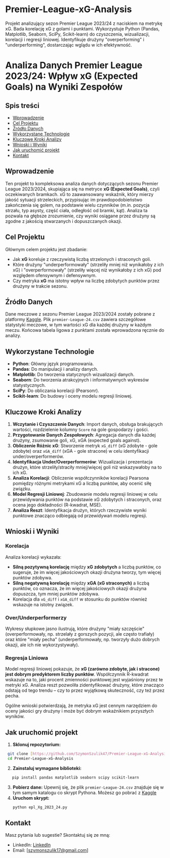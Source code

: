 # Premier-League-xG-Analysis
Projekt analizujący sezon Premier League 2023/24 z naciskiem na metrykę xG. Bada korelację xG z golami i punktami. Wykorzystuje Python (Pandas, Matplotlib, Seaborn, SciPy, Scikit-learn) do czyszczenia, wizualizacji, korelacji i regresji liniowej. Identyfikuje drużyny "overperforming" i "underperforming", dostarczając wglądu w ich efektywność.
# Analiza Danych Premier League 2023/24: Wpływ xG (Expected Goals) na Wyniki Zespołów

## Spis treści
- [Wprowadzenie](#wprowadzenie)
- [Cel Projektu](#cel-projektu)
- [Źródło Danych](#źródło-danych)
- [Wykorzystane Technologie](#wykorzystane-technologie)
- [Kluczowe Kroki Analizy](#kluczowe-kroki-analizy)
- [Wnioski i Wyniki](#wnioski-i-wyniki)
- [Jak uruchomić projekt](#jak-uruchomić-projekt)
- [Kontakt](#kontakt)

## Wprowadzenie

Ten projekt to kompleksowa analiza danych dotyczących sezonu Premier League 2023/2024, skupiająca się na metryce **xG (Expected Goals)**, czyli oczekiwanych bramkach. xG to zaawansowany wskaźnik, który mierzy jakość sytuacji strzeleckich, przypisując im prawdopodobieństwo zakończenia się golem, na podstawie wielu czynników (m.in. pozycja strzału, typ asysty, część ciała, odległość od bramki, kąt). Analiza ta pozwala na głębsze zrozumienie, czy wyniki osiągane przez drużyny są zgodne z jakością stwarzanych i dopuszczanych okazji.

## Cel Projektu

Głównym celem projektu jest zbadanie:
- Jak **xG** koreluje z rzeczywistą liczbą strzelonych i straconych goli.
- Które drużyny "underperformowały" (strzeliły mniej niż wynikałoby z ich xG) i "overperformowały" (strzeliły więcej niż wynikałoby z ich xG) pod względem ofensywnym i defensywnym.
- Czy metryka **xG** ma istotny wpływ na liczbę zdobytych punktów przez drużyny w trakcie sezonu.

## Źródło Danych

Dane meczowe z sezonu Premier League 2023/2024 zostały pobrane z platformy [Kaggle](https://www.kaggle.com/datasets/orkunaktas/english-premier-league-epl-results-2023-24?utm_source=chatgpt.com). Plik `premier-League-24.csv` zawiera szczegółowe statystyki meczowe, w tym wartości xG dla każdej drużyny w każdym meczu. Końcowa tabela ligowa z punktami została wprowadzona ręcznie do analizy.

## Wykorzystane Technologie

* **Python**: Główny język programowania.
* **Pandas**: Do manipulacji i analizy danych.
* **Matplotlib**: Do tworzenia statycznych wizualizacji danych.
* **Seaborn**: Do tworzenia atrakcyjnych i informatywnych wykresów statystycznych.
* **SciPy**: Do obliczania korelacji (Pearsonr).
* **Scikit-learn**: Do budowy i oceny modelu regresji liniowej.

## Kluczowe Kroki Analizy

1.  **Wczytanie i Czyszczenie Danych**: Import danych, obsługa brakujących wartości, rozdzielenie kolumny `Score` na gole gospodarzy i gości.
2.  **Przygotowanie Danych Zespołowych**: Agregacja danych dla każdej drużyny, zsumowanie goli, xG, xGA (expected goals against).
3.  **Obliczenie Różnic xG**: Stworzenie metryk `xG_diff` (xG zdobyte - gole zdobyte) oraz `xGA_diff` (xGA - gole stracone) w celu identyfikacji under/overperformerów.
4.  **Identyfikacja Under/Overperformerów**: Wizualizacja i prezentacja drużyn, które strzeliły/straciły mniej/więcej goli niż wskazywałoby na to ich xG.
5.  **Analiza Korelacji**: Obliczenie współczynników korelacji Pearsona pomiędzy różnymi metrykami xG a liczbą punktów, aby ocenić siłę związku.
6.  **Model Regresji Liniowej**: Zbudowanie modelu regresji liniowej w celu przewidywania punktów na podstawie xG zdobytych i straconych, oraz ocena jego dokładności (R-kwadrat, MSE).
7.  **Analiza Reszt**: Identyfikacja drużyn, których rzeczywiste wyniki punktowe znacząco odbiegają od przewidywań modelu regresji.

## Wnioski i Wyniki

### Korelacja
Analiza korelacji wykazała:
* **Silną pozytywną korelację** między **xG zdobytych** a liczbą punktów, co sugeruje, że im więcej jakościowych okazji drużyna tworzy, tym więcej punktów zdobywa.
* **Silną negatywną korelację** między **xGA (xG straconych)** a liczbą punktów, co oznacza, że im więcej jakościowych okazji drużyna dopuszcza, tym mniej punktów zdobywa.
* Korelacja dla `xG_diff` i `xGA_diff` w stosunku do punktów również wskazuje na istotny związek.

### Over/Underperformerzy
Wykresy słupkowe jasno ilustrują, które drużyny "miały szczęście" (overperformowały, np. strzelały z gorszych pozycji, ale często trafiały) oraz które "miały pecha" (underperformowały, np. tworzyły dużo dobrych okazji, ale ich nie wykorzystywały).

### Regresja Liniowa
Model regresji liniowej pokazuje, że **xG (zarówno zdobyte, jak i stracone) jest dobrym predyktorem liczby punktów**. Współczynnik R-kwadrat wskazuje na to, jaki procent zmienności punktowej jest wyjaśniony przez te metryki xG. Analiza reszt pozwoliła zidentyfikować drużyny, które znacząco odstają od tego trendu – czy to przez wyjątkową skuteczność, czy też przez pecha.

Ogólne wnioski potwierdzają, że metryka xG jest cennym narzędziem do oceny jakości gry drużyny i może być dobrym wskaźnikiem przyszłych wyników.

## Jak uruchomić projekt

1.  **Sklonuj repozytorium:**
   ```bash
    git clone [https://github.com/SzymonSzulik47/Premier-League-xG-Analysis.git](https://github.com/SzymonSzulik47/Premier-League-xG-Analysis.git)
    cd Premier-League-xG-Analysis
   ```
2.  **Zainstaluj wymagane biblioteki:**
 ```bash
    pip install pandas matplotlib seaborn scipy scikit-learn
  ```
3.  **Pobierz dane:**
    Upewnij się, że plik `premier-League-24.csv` znajduje się w tym samym katalogu co skrypt Pythona. Możesz go pobrać z [Kaggle](https://www.kaggle.com/datasets/orkunaktas/english-premier-league-epl-results-2023-24?utm_source=chatgpt.com)
4.  **Uruchom skrypt:**
    ```bash
    python epl_Xg_2023_24.py
    ```

## Kontakt

Masz pytania lub sugestie? Skontaktuj się ze mną:
* LinkedIn: [LinkedIn](https://www.linkedin.com/in/szymon-szulik-142144344)
* Email: [szymonszulik17@gmail.com]
